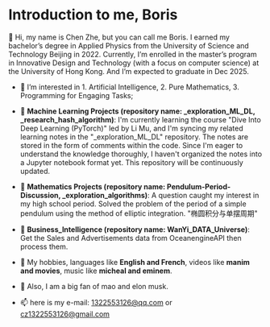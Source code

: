 # $\text{Introduction to me, Boris}$
👋 $\text{Hi, my name is Chen Zhe, but you can call me Boris.}$
   $\text{I earned my bachelor's degree in Applied Physics from the University of Science and Technology Beijing in 2022.}$
   $\text{Currently, I'm enrolled in the master's program in Innovative Design and Technology (with a focus on computer science)}$
   $\text{at the University of Hong Kong. And I'm expected to graduate in Dec 2025.}$

- 👀 $\text{I’m interested in 1. Artificial Intelligence, 2. Pure Mathematics, 3. Programming for Engaging Tasks;}$

- 🚀 **Machine Learning Projects (repository name: _exploration_ML_DL, _research_hash_algorithm)**: I'm currently learning the course "Dive Into Deep Learning (PyTorch)" led by Li Mu, and I'm syncing my related learning notes in the "_exploration_ML_DL" repository. The notes are stored in the form of comments within the code. Since I'm eager to understand the knowledge thoroughly, I haven't organized the notes into a Jupyter notebook format yet. This repository will be continuously updated.

- 🚀 **Mathematics Projects (repository name: Pendulum-Period-Discussion, _exploration_algorithms)**: A question caught my interest in my high school period. Solved the problem of the period of a simple pendulum using the method of elliptic integration. "椭圆积分与单摆周期"

- 🚀 **Business_Intelligence (repository name: WanYi_DATA_Universe)**: Get the Sales and Advertisements data from OceanengineAPI then process them.

- 💞️ My hobbies, languages like **English and French**, videos like **manim and movies**, music like **micheal and eminem**.

- 💞️ Also, I am a big fan of mao and elon musk.

- 📫 here is my e-mail: 1322553126@qq.com or cz1322553126@gmail.com

<!---
Boris-Jobs/Boris-Jobs is a ✨ special ✨ repository because its `README.md` (this file) appears on your GitHub profile.
You can click the Preview link to take a look at your changes.
--->




